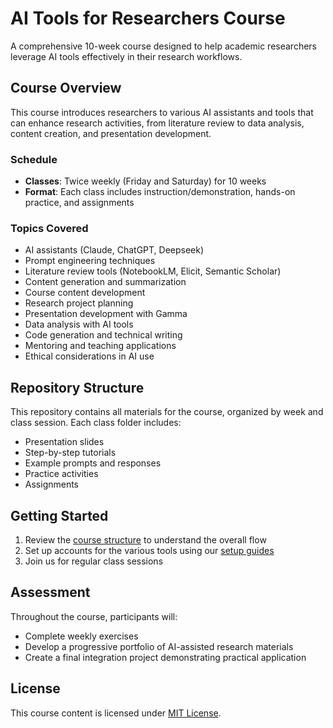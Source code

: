 # AI Tools for Researchers Course

A comprehensive 10-week course designed to help academic researchers leverage AI tools effectively in their research workflows.

## Course Overview

This course introduces researchers to various AI assistants and tools that can enhance research activities, from literature review to data analysis, content creation, and presentation development.

### Schedule

- **Classes**: Twice weekly (Friday and Saturday) for 10 weeks
- **Format**: Each class includes instruction/demonstration, hands-on practice, and assignments

### Topics Covered

- AI assistants (Claude, ChatGPT, Deepseek)
- Prompt engineering techniques
- Literature review tools (NotebookLM, Elicit, Semantic Scholar)
- Content generation and summarization
- Course content development
- Research project planning
- Presentation development with Gamma
- Data analysis with AI tools
- Code generation and technical writing
- Mentoring and teaching applications
- Ethical considerations in AI use

## Repository Structure

This repository contains all materials for the course, organized by week and class session. Each class folder includes:

- Presentation slides
- Step-by-step tutorials
- Example prompts and responses
- Practice activities
- Assignments

## Getting Started

1. Review the [course structure](course-structure.md) to understand the overall flow
2. Set up accounts for the various tools using our [setup guides](resources/setup-guides/)
3. Join us for regular class sessions

## Assessment

Throughout the course, participants will:
- Complete weekly exercises
- Develop a progressive portfolio of AI-assisted research materials
- Create a final integration project demonstrating practical application

## License

This course content is licensed under [MIT License](LICENSE).
